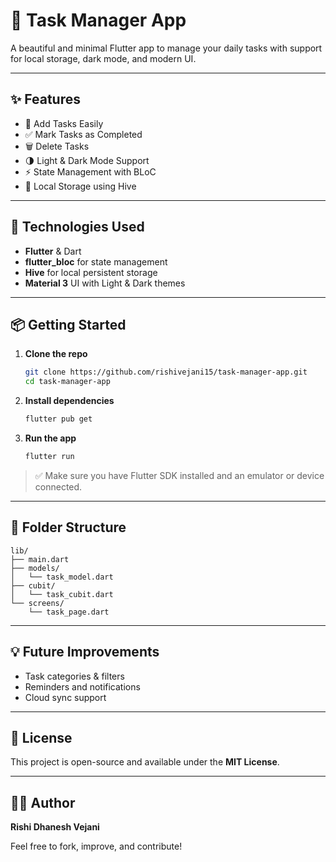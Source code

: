 # 📝 Task Manager App

A beautiful and minimal Flutter app to manage your daily tasks with support for local storage, dark mode, and modern UI.

---

## ✨ Features

* 📝 Add Tasks Easily
* ✅ Mark Tasks as Completed
* 🗑️ Delete Tasks
* 🌗 Light & Dark Mode Support
* ⚡ State Management with BLoC
* 📎 Local Storage using Hive

---

## 💠 Technologies Used

* **Flutter** & Dart
* **flutter\_bloc** for state management
* **Hive** for local persistent storage
* **Material 3** UI with Light & Dark themes

---

## 📦 Getting Started

1. **Clone the repo**

   ```bash
   git clone https://github.com/rishivejani15/task-manager-app.git
   cd task-manager-app
   ```

2. **Install dependencies**

   ```bash
   flutter pub get
   ```

3. **Run the app**

   ```bash
   flutter run
   ```

> ✅ Make sure you have Flutter SDK installed and an emulator or device connected.

---

## 📁 Folder Structure

```
lib/
├── main.dart
├── models/
│   └── task_model.dart
├── cubit/
│   └── task_cubit.dart
└── screens/
    └── task_page.dart
```

---

## 💡 Future Improvements

* Task categories & filters
* Reminders and notifications
* Cloud sync support

---

## 📜 License

This project is open-source and available under the **MIT License**.

---

## 🙇‍♂️ Author

**Rishi Dhanesh Vejani**

Feel free to fork, improve, and contribute!
